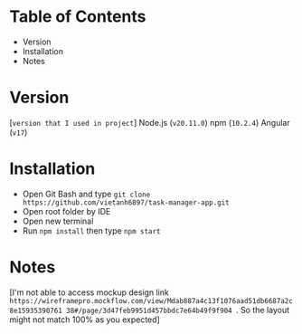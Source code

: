 # Table of Contents

- Version
- Installation
- Notes

# Version

[`version that I used in project`]
Node.js (`v20.11.0`)
npm (`10.2.4`)
Angular (`v17`)

# Installation

- Open Git Bash and type `git clone https://github.com/vietanh6897/task-manager-app.git`
- Open root folder by IDE
- Open new terminal
- Run `npm install` then type `npm start`

# Notes

[I'm not able to access mockup design link `https://wireframepro.mockflow.com/view/Mdab887a4c13f1076aad51db6687a2c8e15935390761 38#/page/3d47feb9951d457bbdc7e64b49f9f904 `. So the layout might not match 100% as you expected]

